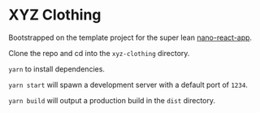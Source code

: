 # XYZ Clothing

Bootstrapped on the template project for the super lean [nano-react-app](https://github.com/adrianmcli/nano-react-app).

Clone the repo and cd into the `xyz-clothing` directory.

`yarn` to install dependencies.

`yarn start` will spawn a development server with a default port of `1234`.

`yarn build` will output a production build in the `dist` directory.
